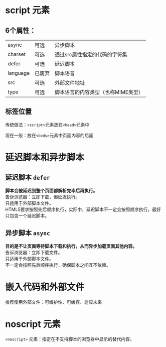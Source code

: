 # script 元素

## 6个属性：
<table>
<tr><td>async</td><td>可选</td><td>异步脚本</td></tr>
<tr><td>charset</td><td>可选</td><td>通过src属性指定的代码的字符集</td></tr>
<tr><td>defer</td><td>可选</td><td>延迟脚本</td></tr>
<tr><td>language</td><td>已废弃</td><td>脚本语言</td></tr>
<tr><td>src</td><td>可选</td><td>外部文件地址</td></tr>
<tr><td>type</td><td>可选</td><td>脚本语言的内容类型（也称MIME类型）</td></tr>
</table>   

## 标签位置
传统做法：`<script>`元素放在`<head>`元素中

现在一般：放在`<body>`元素中页面内容的后面

# 延迟脚本和异步脚本

## 延迟脚本 `defer`
**脚本会被延迟到整个页面都解析完毕后再执行。**<br>
告诉浏览器：立即下载，但延迟执行。<br>
只适用于外部脚本文件。<br>
HTML5要求按照先后顺序执行，实际中，延迟脚本不一定会按照顺序执行，最好只包含一个延迟脚本。<br>

## 异步脚本 `async`
**目的是不让页面等待脚本下载和执行，从而异步加载页面其他内容。**<br>
告诉浏览器：立即下载文件。<br>
只适用于外部脚本文件。<br>
不一定会按照先后顺序执行，确保脚本之间互不依赖。<br>

# 嵌入代码和外部文件
推荐使用外部文件：可维护性、可缓存、适应未来

# noscript 元素

`<noscript>` 元素：指定在不支持脚本的浏览器中显示的替代内容。